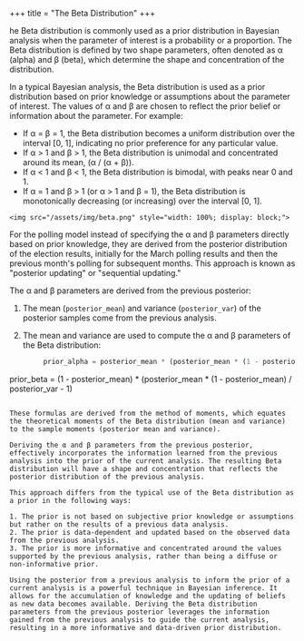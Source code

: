 +++
title = "The Beta Distribution"
+++

he Beta distribution is commonly used as a prior distribution in Bayesian analysis when the parameter of interest is a probability or a proportion. The Beta distribution is defined by two shape parameters, often denoted as α (alpha) and β (beta), which determine the shape and concentration of the distribution.

In a typical Bayesian analysis, the Beta distribution is used as a prior distribution based on prior knowledge or assumptions about the parameter of interest. The values of α and β are chosen to reflect the prior belief or information about the parameter. For example:

- If α = β = 1, the Beta distribution becomes a uniform distribution over the interval [0, 1], indicating no prior preference for any particular value.
- If α > 1 and β > 1, the Beta distribution is unimodal and concentrated around its mean, (α / (α + β)).
- If α < 1 and β < 1, the Beta distribution is bimodal, with peaks near 0 and 1.
- If α = 1 and β > 1 (or α > 1 and β = 1), the Beta distribution is monotonically decreasing (or increasing) over the interval [0, 1].

~~~
<img src="/assets/img/beta.png" style="width: 100%; display: block;">
~~~
For the polling model instead of specifying the α and β parameters directly based on prior knowledge, they are derived from the posterior distribution of the election results, initially for the March polling results and then the previous month's polling for subsequent months. This approach is known as "posterior updating" or "sequential updating."

The α and β parameters are derived from the previous posterior:

1. The mean (`posterior_mean`) and variance (`posterior_var`) of the posterior samples come from the previous analysis.

2. The mean and variance are used to compute the α and β parameters of the Beta distribution:

   ```julia
   		prior_alpha = posterior_mean * (posterior_mean * (1 - posterior_mean) / posterior_var - 1)
   
prior_beta = (1 - posterior_mean) * (posterior_mean * (1 - posterior_mean) / posterior_var - 1)
   ```

   These formulas are derived from the method of moments, which equates the theoretical moments of the Beta distribution (mean and variance) to the sample moments (posterior mean and variance).

Deriving the α and β parameters from the previous posterior, effectively incorporates the information learned from the previous analysis into the prior of the current analysis. The resulting Beta distribution will have a shape and concentration that reflects the posterior distribution of the previous analysis.

This approach differs from the typical use of the Beta distribution as a prior in the following ways:

1. The prior is not based on subjective prior knowledge or assumptions but rather on the results of a previous data analysis.
2. The prior is data-dependent and updated based on the observed data from the previous analysis.
3. The prior is more informative and concentrated around the values supported by the previous analysis, rather than being a diffuse or non-informative prior.

Using the posterior from a previous analysis to inform the prior of a current analysis is a powerful technique in Bayesian inference. It allows for the accumulation of knowledge and the updating of beliefs as new data becomes available. Deriving the Beta distribution parameters from the previous posterior leverages the information gained from the previous analysis to guide the current analysis, resulting in a more informative and data-driven prior distribution.